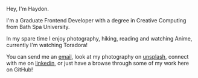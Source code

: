 Hey, I'm Haydon.

I'm a Graduate Frontend Developer with a degree in Creative Computing from Bath Spa University.

In my spare time I enjoy photography, hiking, reading and watching Anime, currently I'm watching Toradora!

You can send me an [email](mailto:haydon.curteis-lateo@outlook.com), look at my photography on [unsplash](https://unsplash.com/@hayhaydz), connect with me on [linkedin](https://www.linkedin.com/in/hayhaydz/), or just have a browse through some of my work here on GitHub!
